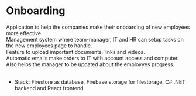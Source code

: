 # Onboarding
Application to help the companies make their onboarding of new employees more effective. 
<br/>
Management system where team-manager, IT and HR can setup tasks on the new employees page to handle. 
<br/>
Feature to upload important documents, links and videos. 
<br/>
Automatic emails make orders to IT with account access and computer. Also helps the manager to be updated about the employyes 
progress.
<br/>
<br/>
- Stack: Firestore as database, Firebase storage for filestorage, C# .NET backend and React frontend
<br/>
